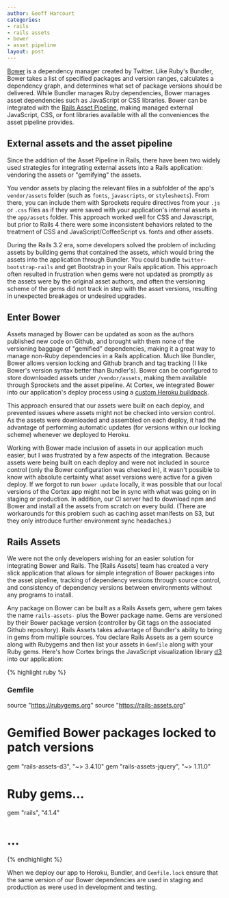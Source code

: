 ```yaml
---
author: Geoff Harcourt
categories:
- rails
- rails assets
- bower
- asset pipeline
layout: post
---
```


[Bower](http://bower.io) is a dependency manager created by Twitter. Like Ruby's
Bundler, Bower takes a list of specified packages and version ranges, calculates
a dependency graph, and determines what set of package versions should be
delivered. While Bundler manages Ruby dependencies, Bower manages asset
dependencies such as JavaScript or CSS libraries. Bower can be integrated with
the [Rails Asset Pipeline](http://guides.rubyonrails.org/asset_pipeline.html),
making managed external JavaScript, CSS, or font libraries available with all
the conveniences the asset pipeline provides.

## External assets and the asset pipeline

Since the addition of the Asset Pipeline in Rails, there have been two widely
used strategies for integrating external assets into a Rails application:
vendoring the assets or "gemifying" the assets.

You vendor assets by placing the relevant files in a subfolder of the app's
`vendor/assets` folder (such as `fonts`, `javascripts`, or `stylesheets`). From
there, you can include them with Sprockets require directives from your `.js` or
`.css` files as if they were saved with your application's internal assets in
the `app/assets` folder. This approach worked well for CSS and Javascript, but
prior to Rails 4 there were some inconsistent behaviors related to the treatment
of CSS and JavaScript/CoffeeScript vs. fonts and other assets.

During the Rails 3.2 era, some developers solved the problem of including assets
by building gems that contained the assets, which would bring the assets into
the application through Bundler. You could bundle `twitter-bootstrap-rails` and
get Bootstrap in your Rails application. This approach often resulted in
frustration when gems were not updated as promptly as the assets were by the
original asset authors, and often the versioning scheme of the gems did not
track in step with the asset versions, resulting in unexpected breakages or
undesired upgrades.

## Enter Bower

Assets managed by Bower can be updated as soon as the authors published new code
on Github, and brought with them none of the versioning baggage of "gemified"
dependencies, making it a great way to manage non-Ruby dependencies in a Rails
application. Much like Bundler, Bower allows version locking and Github branch
and tag tracking (I like Bower's version syntax better than Bundler's). Bower
can be configured to store downloaded assets under `/vendor/assets`, making them
available through Sprockets and the asset pipeline. At Cortex, we integrated
Bower into our application's deploy process using a [custom Heroku
buildpack](https://github.com/qnyp/heroku-buildpack-ruby-bower).  

This approach ensured that our assets were built on each deploy, and prevented
issues where assets might not be checked into version control. As the assets
were downloaded and assembled on each deploy, it had the advantage of performing
automatic updates (for versions within our locking scheme) whenever we deployed
to Heroku.

Working with Bower made inclusion of assets in our application much easier, but
I was frustrated by a few aspects of the integration. Because assets were being
built on each deploy and were not included in source control (only the Bower
configuration was checked in), it wasn't possible to know with absolute
certainty what asset versions were active for a given deploy. If we forgot to
run `bower update` locally, it was possible that our local versions of the
Cortex app might not be in sync with what was going on in staging or production.
In addition, our CI server had to download npm and Bower and install all the
assets from scratch on every build. (There are workarounds for this problem such
as caching asset manifests on S3, but they only introduce further environment
sync headaches.)

## Rails Assets

We were not the only developers wishing for an easier solution for integrating
Bower and Rails. The [Rails Assets] team has created a very slick application
that allows for simple integration of Bower packages into the asset pipeline,
tracking of dependency versions through source control, and consistency of
dependency versions between environments without any programs to install.

Any package on Bower can be built as a Rails Assets gem, where gem takes the
name `rails-assets-` plus the Bower package name. Gems are versioned by their
Bower package version (controller by Git tags on the associated Github
repository). Rails Assets takes advantage of Bundler's ability to bring in gems
from multiple sources. You declare Rails Assets as a gem source along with
Rubygems and then list your assets in `Gemfile` along with your Ruby
gems. Here's how Cortex brings the JavaScript visualization library
[d3](http://www.d3js.org) into our application:

{% highlight ruby %}
### Gemfile

source "https://rubygems.org"
source "https://rails-assets.org"

# Gemified Bower packages locked to patch versions
gem "rails-assets-d3", "~> 3.4.10"
gem "rails-assets-jquery", "~> 1.11.0"

# Ruby gems...
gem "rails", "4.1.4"
# ...

{% endhighlight %}

When we deploy our app to Heroku, Bundler, and `Gemfile.lock` ensure that the
same version of our Bower dependencies are used in staging and production as
were used in development and testing.
